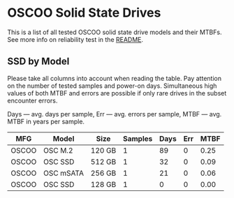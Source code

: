 OSCOO Solid State Drives
========================

This is a list of all tested OSCOO solid state drive models and their MTBFs. See
more info on reliability test in the [README](https://github.com/linuxhw/SMART).

SSD by Model
------------

Please take all columns into account when reading the table. Pay attention on the
number of tested samples and power-on days. Simultaneous high values of both MTBF
and errors are possible if only rare drives in the subset encounter errors.

Days — avg. days per sample,
Err  — avg. errors per sample,
MTBF — avg. MTBF in years per sample.

| MFG       | Model              | Size   | Samples | Days  | Err   | MTBF |
|-----------|--------------------|--------|---------|-------|-------|------|
| OSCOO     | OSC M.2            | 120 GB | 1       | 89    | 0     | 0.25   |
| OSCOO     | OSC SSD            | 512 GB | 1       | 32    | 0     | 0.09   |
| OSCOO     | OSC mSATA          | 256 GB | 1       | 21    | 0     | 0.06   |
| OSCOO     | OSC SSD            | 128 GB | 1       | 0     | 0     | 0.00   |
